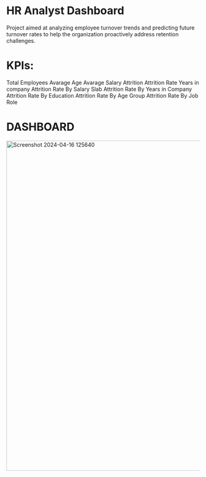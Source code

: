 # HR Analyst Dashboard #
Project aimed at analyzing employee turnover trends and predicting future turnover rates to help the organization proactively address retention challenges.

# KPIs:
Total Employees
Avarage Age
Avarage Salary
Attrition
Attrition Rate
Years in company
Attrition Rate By Salary Slab
Attrition Rate By Years in Company
Attrition Rate By Education
Attrition Rate By Age Group
Attrition Rate By Job Role


# DASHBOARD
<img width="860" alt="Screenshot 2024-04-16 125640" src="https://github.com/SwetaMallick01/HRANALYST-/assets/132562651/a71b3bcf-222f-446d-992e-baf27fe82255">


